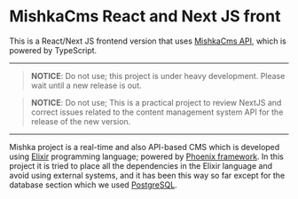 # MishkaCms React and Next JS front

This is a React/Next JS frontend version that uses [MishkaCms API](https://github.com/mishka-group/mishka-cms), which is powered by TypeScript.

---
> **NOTICE**: Do not use; this project is under heavy development. Please wait until a new release is out.

> **NOTICE**: Do not use; This is a practical project to review NextJS and correct issues related to the content management system API for the release of the new version.

---

Mishka project is a real-time and also API-based CMS which is developed using [Elixir](https://elixir-lang.org/) programming language; powered by [Phoenix framework](https://phoenixframework.org/). In this project it is tried to place all the dependencies in the Elixir language and avoid using external systems, and it has been this way so far except for the database section which we used [PostgreSQL](https://www.postgresql.org/).